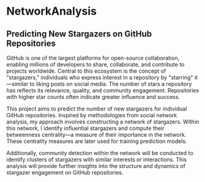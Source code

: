 # NetworkAnalysis

## Predicting New Stargazers on GitHub Repositories
GitHub is one of the largest platforms for open-source collaboration, enabling millions of developers to share, collaborate, and contribute to projects worldwide. Central to this ecosystem is the concept of "stargazers," individuals who express interest in a repository by "starring" it—similar to liking posts on social media. The number of stars a repository has reflects its relevance, quality, and community engagement. Repositories with higher star counts often indicate greater influence and success.

This project aims to predict the number of new stargazers for individual GitHub repositories. Inspired by methodologies from social network analysis, my approach involves constructing a network of stargazers. Within this network, I identify influential stargazers and compute their betweenness centrality—a measure of their importance in the network. These centrality measures are later used for training prediction models.

Additionally, community detection within the network will be conducted to identify clusters of stargazers with similar interests or interactions. This analysis will provide further insights into the structure and dynamics of stargazer engagement on GitHub repositories.
